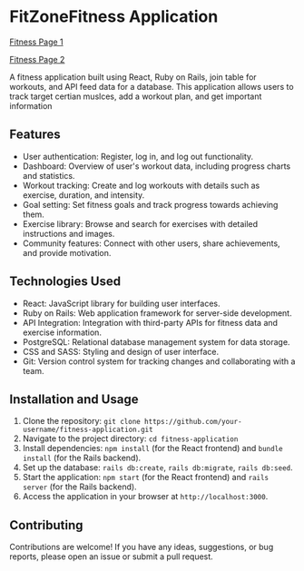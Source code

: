 
# FitZoneFitness Application

[Fitness Page 1](https://github.com/dallinforsyth/fitness-frontend/assets/122250064/e873c01a-e474-4c42-a287-70bd21863560)

[Fitness Page 2](https://github.com/dallinforsyth/fitness-frontend/assets/122250064/90b883d4-1d0a-43c1-ab8d-9b079c113eeb)


A fitness application built using React, Ruby on Rails, join table for workouts, and API feed data for a database. This application allows users to track target certian muslces, add a workout plan, and get important information

## Features

- User authentication: Register, log in, and log out functionality.
- Dashboard: Overview of user's workout data, including progress charts and statistics.
- Workout tracking: Create and log workouts with details such as exercise, duration, and intensity.
- Goal setting: Set fitness goals and track progress towards achieving them.
- Exercise library: Browse and search for exercises with detailed instructions and images.
- Community features: Connect with other users, share achievements, and provide motivation.

## Technologies Used

- React: JavaScript library for building user interfaces.
- Ruby on Rails: Web application framework for server-side development.
- API Integration: Integration with third-party APIs for fitness data and exercise information.
- PostgreSQL: Relational database management system for data storage.
- CSS and SASS: Styling and design of user interface.
- Git: Version control system for tracking changes and collaborating with a team.

## Installation and Usage

1. Clone the repository: `git clone https://github.com/your-username/fitness-application.git`
2. Navigate to the project directory: `cd fitness-application`
3. Install dependencies: `npm install` (for the React frontend) and `bundle install` (for the Rails backend).
4. Set up the database: `rails db:create`, `rails db:migrate`, `rails db:seed`.
5. Start the application: `npm start` (for the React frontend) and `rails server` (for the Rails backend).
6. Access the application in your browser at `http://localhost:3000`.

## Contributing

Contributions are welcome! If you have any ideas, suggestions, or bug reports, please open an issue or submit a pull request.
